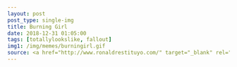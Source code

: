 ```yaml
---
layout: post
post_type: single-img
title: Burning Girl
date: 2018-12-31 01:05:00
tags: [totallylookslike, fallout]
img1: /img/memes/burningirl.gif
source: <a href="http://www.ronaldrestituyo.com/" target="_blank" rel="nofollow">Ronald Restituyo</a>
---
```

